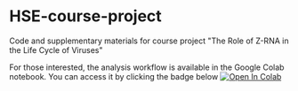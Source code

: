# HSE-course-project
Code and supplementary materials for course project "The Role of Z-RNA in the Life Cycle of Viruses"

For those interested, the analysis workflow is available in the Google Colab notebook. You can access it by clicking the badge below [![Open In Colab](https://colab.research.google.com/assets/colab-badge.svg)]([https://colab.research.google.com/path/to/your/notebook](https://colab.research.google.com/drive/10kNbkQuFZ5wLeqDrmRureLZtg3jsV0ZG?usp=sharing)https://colab.research.google.com/drive/10kNbkQuFZ5wLeqDrmRureLZtg3jsV0ZG?usp=sharing)

